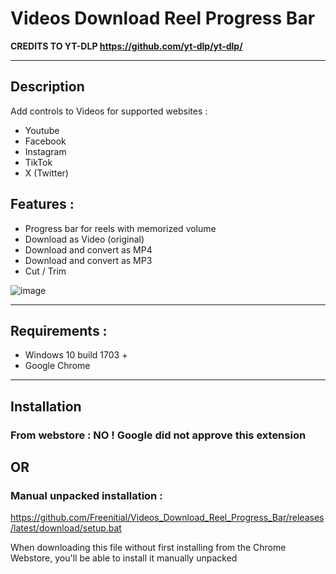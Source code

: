 # Videos Download Reel Progress Bar

__CREDITS TO YT-DLP https://github.com/yt-dlp/yt-dlp/__

---

## Description

Add controls to Videos for supported websites : 
- Youtube
- Facebook
- Instagram
- TikTok 
- X (Twitter)

## Features : 
- Progress bar for reels with memorized volume
- Download as Video (original)
- Download and convert as MP4
- Download and convert as MP3
- Cut / Trim

![image](https://github.com/user-attachments/assets/a7586200-3f58-4adc-9e0e-79d9a91f4d2d)

---

## Requirements : 
- Windows 10 build 1703 +
- Google Chrome

---

## Installation

### From webstore : NO ! Google did not approve this extension

## OR

### Manual unpacked installation :
https://github.com/Freenitial/Videos_Download_Reel_Progress_Bar/releases/latest/download/setup.bat

When downloading this file without first installing from the Chrome Webstore, you'll be able to install it manually unpacked
